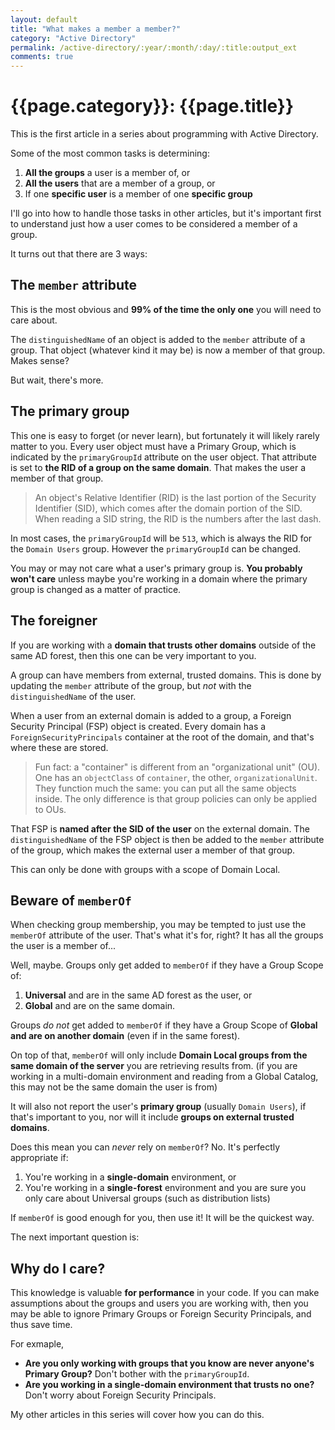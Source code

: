 ```yaml
---
layout: default
title: "What makes a member a member?"
category: "Active Directory"
permalink: /active-directory/:year/:month/:day/:title:output_ext
comments: true
---
```


# {{page.category}}: {{page.title}}

This is the first article in a series about programming with Active Directory.

Some of the most common tasks is determining:

1. **All the groups** a user is a member of, or
2. **All the users** that are a member of a group, or
3. If one **specific user** is a member of one **specific group**

I'll go into how to handle those tasks in other articles, but it's important first to understand just how a user comes to be considered a member of a group.

It turns out that there are 3 ways:

## The `member` attribute

This is the most obvious and **99% of the time the only one** you will need to care about.

The `distinguishedName` of an object is added to the `member` attribute of a group. That object (whatever kind it may be) is now a member of that group. Makes sense?

But wait, there's more.

## The primary group

This one is easy to forget (or never learn), but fortunately it will likely rarely matter to you. Every user object must have a Primary Group, which is indicated by the `primaryGroupId` attribute on the user object. That attribute is set to **the RID of a group on the same domain**. That makes the user a member of that group.

> An object's Relative Identifier (RID) is the last portion of the Security Identifier (SID), which comes after the domain portion of the SID. When reading a SID string, the RID is the numbers after the last dash.

In most cases, the `primaryGroupId` will be `513`, which is always the RID for the `Domain Users` group. However the `primaryGroupId` can be changed.

You may or may not care what a user's primary group is. **You probably won't care** unless maybe you're working in a domain where the primary group is changed as a matter of practice.

## The foreigner

If you are working with a **domain that trusts other domains** outside of the same AD forest, then this one can be very important to you.

A group can have members from external, trusted domains. This is done by updating the `member` attribute of the group, but _not_ with the `distinguishedName` of the user.

When a user from an external domain is added to a group, a Foreign Security Principal (FSP) object is created. Every domain has a `ForeignSecurityPrincipals` container at the root of the domain, and that's where these are stored.

> Fun fact: a "container" is different from an "organizational unit" (OU). One has an `objectClass` of `container`, the other, `organizationalUnit`. They function much the same: you can put all the same objects inside. The only difference is that group policies can only be applied to OUs.

That FSP is **named after the SID of the user** on the external domain. The `distinguishedName` of the FSP object is then be added to the `member` attribute of the group, which makes the external user a member of that group.

This can only be done with groups with a scope of Domain Local.

## Beware of `memberOf`

When checking group membership, you may be tempted to just use the `memberOf` attribute of the user. That's what it's for, right? It has all the groups the user is a member of...

Well, maybe. Groups only get added to `memberOf` if they have a Group Scope of:

1. **Universal** and are in the same AD forest as the user, or
2. **Global** and are on the same domain.

Groups _do not_ get added to `memberOf` if they have a Group Scope of **Global and are on another domain** (even if in the same forest).

On top of that, `memberOf` will only include **Domain Local groups from the same domain of the server** you are retrieving results from. (if you are working in a multi-domain environment and reading from a Global Catalog, this may not be the same domain the user is from)

It will also not report the user's **primary group** (usually `Domain Users`), if that's important to you, nor will it include **groups on external trusted domains**.

Does this mean you can *never* rely on `memberOf`? No. It's perfectly appropriate if:

1. You're working in a **single-domain** environment, or
2. You're working in a **single-forest** environment and you are sure you only care about Universal groups (such as distribution lists)

If `memberOf` is good enough for you, then use it! It will be the quickest way.

The next important question is:

## Why do I care?

This knowledge is valuable **for performance** in your code. If you can make assumptions about the groups and users you are working with, then you may be able to ignore Primary Groups or Foreign Security Principals, and thus save time.

For exmaple,

- **Are you only working with groups that you know are never anyone's Primary Group?** Don't bother with the `primaryGroupId`.
- **Are you working in a single-domain environment that trusts no one?** Don't worry about Foreign Security Principals.

My other articles in this series will cover how you can do this.
